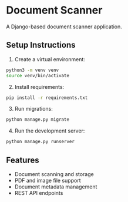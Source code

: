# Document Scanner

A Django-based document scanner application.

## Setup Instructions

1. Create a virtual environment:
```bash
python3 -m venv venv
source venv/bin/activate
```

2. Install requirements:
```bash
pip install -r requirements.txt
```

3. Run migrations:
```bash
python manage.py migrate
```

4. Run the development server:
```bash
python manage.py runserver
```

## Features
- Document scanning and storage
- PDF and image file support
- Document metadata management
- REST API endpoints
